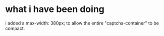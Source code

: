# what i have been doing


i added a max-width: 380px; to allow the entire "captcha-container" to be compact.